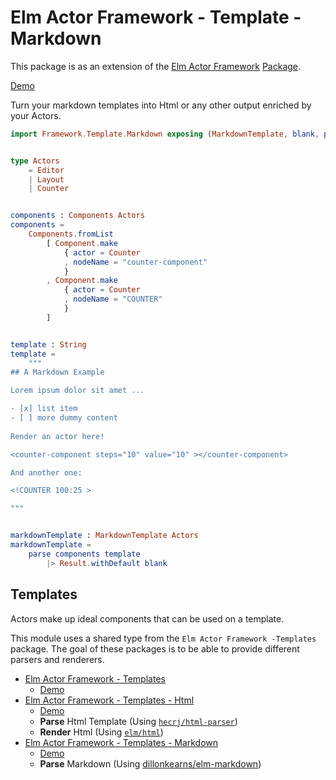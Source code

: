 # Elm Actor Framework - Template - Markdown

This package is as an extension of the [Elm Actor Framework](https://github.com/tricycle/elm-actor-framework) [Package](https://package.elm-lang.org/packages/tricycle/elm-actor-framework/latest).

[Demo](https://tricycle.github.io/elm-actor-framework-template-markdown)

Turn your markdown templates into Html or any other output enriched by your Actors.

```elm
import Framework.Template.Markdown exposing (MarkdownTemplate, blank, parse)


type Actors
    = Editor
    | Layout
    | Counter


components : Components Actors
components =
    Components.fromList
        [ Component.make
            { actor = Counter
            , nodeName = "counter-component"
            }
        , Component.make
            { actor = Counter
            , nodeName = "COUNTER"
            }
        ]


template : String
template =
    """
## A Markdown Example

Lorem ipsum dolor sit amet ...

- [x] list item
- [ ] more dummy content
 
Render an actor here!

<counter-component steps="10" value="10" ></counter-component> 

And another one:

<!COUNTER 100:25 >

"""


markdownTemplate : MarkdownTemplate Actors
markdownTemplate =
    parse components template
        |> Result.withDefault blank
```

## Templates

Actors make up ideal components that can be used on a template.

This module uses a shared type from the `Elm Actor Framework -Templates` package.
The goal of these packages is to be able to provide different parsers and renderers.

- [Elm Actor Framework - Templates](https://github.com/tricycle/elm-actor-framework-template)
  - [Demo](https://tricycle.github.io/elm-actor-framework)
- [Elm Actor Framework - Templates - Html](https://github.com/tricycle/elm-actor-framework-template-html)
  - [Demo](https://tricycle.github.io/elm-actor-framework-template-html)
  - **Parse** Html Template (Using [`hecrj/html-parser`](https://github.com/hecrj/html-parser))
  - **Render** Html (Using [`elm/html`](https://github.com/elm/html))
- [Elm Actor Framework - Templates - Markdown](https://github.com/tricycle/elm-actor-framework-template-markdown)
  - [Demo](https://tricycle.github.io/elm-actor-framework-template-markdown)
  - **Parse** Markdown (Using [dillonkearns/elm-markdown](https://github.com/dillonkearns/elm-markdown))
